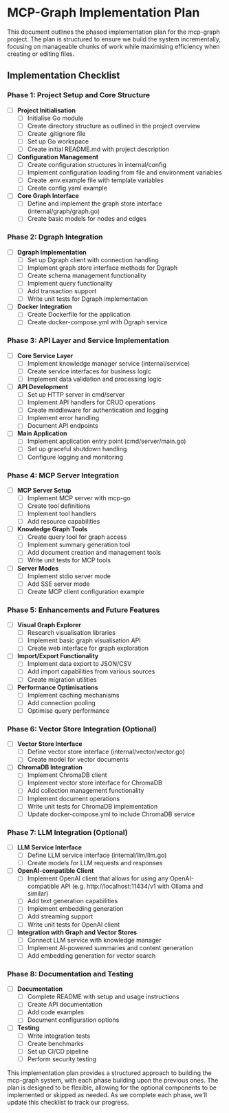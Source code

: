 # MCP-Graph Implementation Plan

This document outlines the phased implementation plan for the mcp-graph project. The plan is structured to ensure we build the system incrementally, focusing on manageable chunks of work while maximising efficiency when creating or editing files.

## Implementation Checklist

### Phase 1: Project Setup and Core Structure

- [ ] **Project Initialisation**
  - [ ] Initialise Go module
  - [ ] Create directory structure as outlined in the project overview
  - [ ] Create .gitignore file
  - [ ] Set up Go workspace
  - [ ] Create initial README.md with project description

- [ ] **Configuration Management**
  - [ ] Create configuration structures in internal/config
  - [ ] Implement configuration loading from file and environment variables
  - [ ] Create .env.example file with template variables
  - [ ] Create config.yaml example

- [ ] **Core Graph Interface**
  - [ ] Define and implement the graph store interface (internal/graph/graph.go)
  - [ ] Create basic models for nodes and edges

### Phase 2: Dgraph Integration

- [ ] **Dgraph Implementation**
  - [ ] Set up Dgraph client with connection handling
  - [ ] Implement graph store interface methods for Dgraph
  - [ ] Create schema management functionality
  - [ ] Implement query functionality
  - [ ] Add transaction support
  - [ ] Write unit tests for Dgraph implementation

- [ ] **Docker Integration**
  - [ ] Create Dockerfile for the application
  - [ ] Create docker-compose.yml with Dgraph service

### Phase 3: API Layer and Service Implementation

- [ ] **Core Service Layer**
  - [ ] Implement knowledge manager service (internal/service)
  - [ ] Create service interfaces for business logic
  - [ ] Implement data validation and processing logic

- [ ] **API Development**
  - [ ] Set up HTTP server in cmd/server
  - [ ] Implement API handlers for CRUD operations
  - [ ] Create middleware for authentication and logging
  - [ ] Implement error handling
  - [ ] Document API endpoints

- [ ] **Main Application**
  - [ ] Implement application entry point (cmd/server/main.go)
  - [ ] Set up graceful shutdown handling
  - [ ] Configure logging and monitoring

### Phase 4: MCP Server Integration

- [ ] **MCP Server Setup**
  - [ ] Implement MCP server with mcp-go
  - [ ] Create tool definitions
  - [ ] Implement tool handlers
  - [ ] Add resource capabilities

- [ ] **Knowledge Graph Tools**
  - [ ] Create query tool for graph access
  - [ ] Implement summary generation tool
  - [ ] Add document creation and management tools
  - [ ] Write unit tests for MCP tools

- [ ] **Server Modes**
  - [ ] Implement stdio server mode
  - [ ] Add SSE server mode
  - [ ] Create MCP client configuration example

### Phase 5: Enhancements and Future Features

- [ ] **Visual Graph Explorer**
  - [ ] Research visualisation libraries
  - [ ] Implement basic graph visualisation API
  - [ ] Create web interface for graph exploration

- [ ] **Import/Export Functionality**
  - [ ] Implement data export to JSON/CSV
  - [ ] Add import capabilities from various sources
  - [ ] Create migration utilities

- [ ] **Performance Optimisations**
  - [ ] Implement caching mechanisms
  - [ ] Add connection pooling
  - [ ] Optimise query performance

### Phase 6: Vector Store Integration (Optional)

- [ ] **Vector Store Interface**
  - [ ] Define vector store interface (internal/vector/vector.go)
  - [ ] Create model for vector documents

- [ ] **ChromaDB Integration**
  - [ ] Implement ChromaDB client
  - [ ] Implement vector store interface for ChromaDB
  - [ ] Add collection management functionality
  - [ ] Implement document operations
  - [ ] Write unit tests for ChromaDB implementation
  - [ ] Update docker-compose.yml to include ChromaDB service

### Phase 7: LLM Integration (Optional)

- [ ] **LLM Service Interface**
  - [ ] Define LLM service interface (internal/llm/llm.go)
  - [ ] Create models for LLM requests and responses

- [ ] **OpenAI-compatible Client**
  - [ ] Implement OpenAI client that allows for using any OpenAI-compatible API (e.g. http://localhost:11434/v1 with Ollama and similar)
  - [ ] Add text generation capabilities
  - [ ] Implement embedding generation
  - [ ] Add streaming support
  - [ ] Write unit tests for OpenAI client

- [ ] **Integration with Graph and Vector Stores**
  - [ ] Connect LLM service with knowledge manager
  - [ ] Implement AI-powered summaries and content generation
  - [ ] Add embedding generation for vector search

### Phase 8: Documentation and Testing

- [ ] **Documentation**
  - [ ] Complete README with setup and usage instructions
  - [ ] Create API documentation
  - [ ] Add code examples
  - [ ] Document configuration options

- [ ] **Testing**
  - [ ] Write integration tests
  - [ ] Create benchmarks
  - [ ] Set up CI/CD pipeline
  - [ ] Perform security testing

This implementation plan provides a structured approach to building the mcp-graph system, with each phase building upon the previous ones. The plan is designed to be flexible, allowing for the optional components to be implemented or skipped as needed. As we complete each phase, we'll update this checklist to track our progress.
